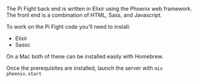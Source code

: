 The Pi Fight back end is written in Elixir using the Phoenix web framework. The front end is a combination of HTML, Sass, and Javascript.

To work on the Pi Fight code you'll need to install:

- Elixir
- Sassc

On a Mac both of these can be installed easily with Homebrew.

Once the prerequisites are installed, launch the server with `mix phoenix.start`